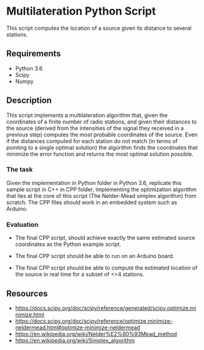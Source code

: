 # Multilateration Python Script

This script computes the location of a source given its distance to several stations.


## Requirements

* Python 3.6
* Scipy
* Numpy

## Description

This script implements a multilateration algorithm that, given the coordinates of a finite number of radio stations,
and given their distances to the source (derived from the intensities of the signal they received in a previous step)
computes the most probable coordinates of the source. Even if the distances computed for each station do not match
(in terms of pointing to a single optimal solution) the algorithm finds the coordinates that minimize the error function
and returns the most optimal solution possible.

### The task

Given the implementation in Python folder in Python 3.6, replicate this sample script in C++ in CPP folder, implementing the
optimization algorithm that lies at the core of this script (The Nelder-Mead simplex algorithm) from scratch. The CPP files should work in an embedded system such as Arduino.

### Evaluation

* The final CPP script, should achieve exactly the same estimated source coordinates as the Python example script.

* The final CPP script should be able to run on an Arduino board.

* The final CPP script should be able to compute the estimated location of the source in real time for a subset of <=4 stations.

## Resources

* https://docs.scipy.org/doc/scipy/reference/generated/scipy.optimize.minimize.html
* https://docs.scipy.org/doc/scipy/reference/optimize.minimize-neldermead.html#optimize-minimize-neldermead
* https://en.wikipedia.org/wiki/Nelder%E2%80%93Mead_method
* https://en.wikipedia.org/wiki/Simplex_algorithm
